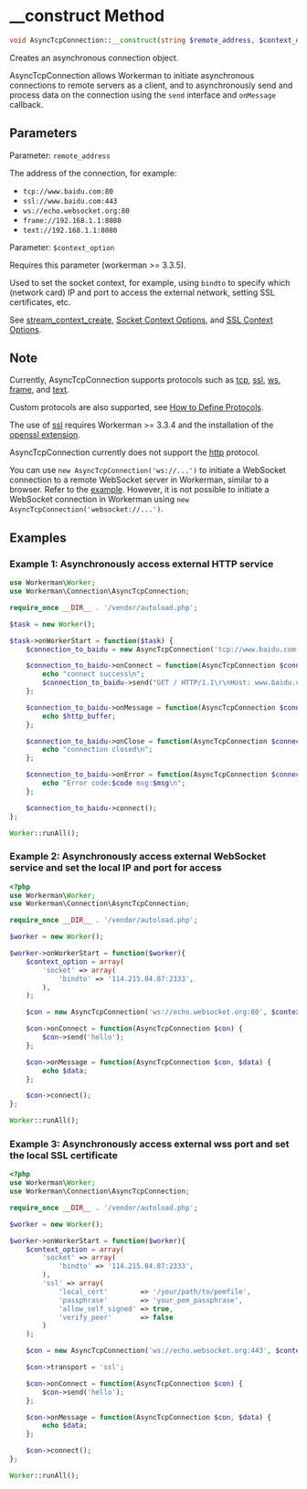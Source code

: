 # __construct Method
```php
void AsyncTcpConnection::__construct(string $remote_address, $context_option = null)
```
Creates an asynchronous connection object.

AsyncTcpConnection allows Workerman to initiate asynchronous connections to remote servers as a client, and to asynchronously send and process data on the connection using the `send` interface and `onMessage` callback.

## Parameters
Parameter: `remote_address`

The address of the connection, for example:
- `tcp://www.baidu.com:80`
- `ssl://www.baidu.com:443`
- `ws://echo.websocket.org:80`
- `frame://192.168.1.1:8080`
- `text://192.168.1.1:8080`

Parameter: `$context_option`

Requires this parameter (workerman >= 3.3.5).

Used to set the socket context, for example, using `bindto` to specify which (network card) IP and port to access the external network, setting SSL certificates, etc.

See [stream_context_create](https://php.net/manual/en/function.stream-context-create.php), [Socket Context Options](https://php.net/manual/zh/context.socket.php), and [SSL Context Options](https://php.net/manual/zh/context.ssl.php).

## Note
Currently, AsyncTcpConnection supports protocols such as [tcp](https://en.wikipedia.org/wiki/Transmission_Control_Protocol), [ssl](https://en.wikipedia.org/wiki/Transport_Layer_Security), [ws](https://developer.mozilla.org/en-US/docs/Web/API/WebSockets_API), [frame](https://developer.mozilla.org/en-US/docs/Web/API/WebSockets_API), and [text](https://developer.mozilla.org/en-US/docs/Web/API/WebSockets_API).

Custom protocols are also supported, see [How to Define Protocols](../protocols/how-protocols.md).

The use of [ssl](https://en.wikipedia.org/wiki/Transport_Layer_Security) requires Workerman >= 3.3.4 and the installation of the [openssl extension](https://php.net/manual/zh/book.openssl.php).

AsyncTcpConnection currently does not support the [http](https://en.wikipedia.org/wiki/Hypertext_Transfer_Protocol) protocol.

You can use `new AsyncTcpConnection('ws://...')` to initiate a WebSocket connection to a remote WebSocket server in Workerman, similar to a browser. Refer to the [example](../appendices/about-ws.md). However, it is not possible to initiate a WebSocket connection in Workerman using `new AsyncTcpConnection('websocket://...')`.

## Examples

### Example 1: Asynchronously access external HTTP service
```php
use Workerman\Worker;
use Workerman\Connection\AsyncTcpConnection;

require_once __DIR__ . '/vendor/autoload.php';

$task = new Worker();

$task->onWorkerStart = function($task) {
    $connection_to_baidu = new AsyncTcpConnection('tcp://www.baidu.com:80');

    $connection_to_baidu->onConnect = function(AsyncTcpConnection $connection_to_baidu) {
        echo "connect success\n";
        $connection_to_baidu->send("GET / HTTP/1.1\r\nHost: www.baidu.com\r\nConnection: keep-alive\r\n\r\n");
    };

    $connection_to_baidu->onMessage = function(AsyncTcpConnection $connection_to_baidu, $http_buffer) {
        echo $http_buffer;
    };

    $connection_to_baidu->onClose = function(AsyncTcpConnection $connection_to_baidu) {
        echo "connection closed\n";
    };

    $connection_to_baidu->onError = function(AsyncTcpConnection $connection_to_baidu, $code, $msg) {
        echo "Error code:$code msg:$msg\n";
    };

    $connection_to_baidu->connect();
};

Worker::runAll();
```

### Example 2: Asynchronously access external WebSocket service and set the local IP and port for access
```php
<?php
use Workerman\Worker;
use Workerman\Connection\AsyncTcpConnection;

require_once __DIR__ . '/vendor/autoload.php';

$worker = new Worker();

$worker->onWorkerStart = function($worker){
    $context_option = array(
        'socket' => array(
            'bindto' => '114.215.84.87:2333',
        ),
    );

    $con = new AsyncTcpConnection('ws://echo.websocket.org:80', $context_option);

    $con->onConnect = function(AsyncTcpConnection $con) {
        $con->send('hello');
    };

    $con->onMessage = function(AsyncTcpConnection $con, $data) {
        echo $data;
    };

    $con->connect();
};

Worker::runAll();
```

### Example 3: Asynchronously access external wss port and set the local SSL certificate
```php
<?php
use Workerman\Worker;
use Workerman\Connection\AsyncTcpConnection;

require_once __DIR__ . '/vendor/autoload.php';

$worker = new Worker();

$worker->onWorkerStart = function($worker){
    $context_option = array(
        'socket' => array(
            'bindto' => '114.215.84.87:2333',
        ),
        'ssl' => array(
            'local_cert'        => '/your/path/to/pemfile',
            'passphrase'        => 'your_pem_passphrase',
            'allow_self_signed' => true,
            'verify_peer'       => false
        )
    );

    $con = new AsyncTcpConnection('ws://echo.websocket.org:443', $context_option);

    $con->transport = 'ssl';

    $con->onConnect = function(AsyncTcpConnection $con) {
        $con->send('hello');
    };

    $con->onMessage = function(AsyncTcpConnection $con, $data) {
        echo $data;
    };

    $con->connect();
};

Worker::runAll();
```

